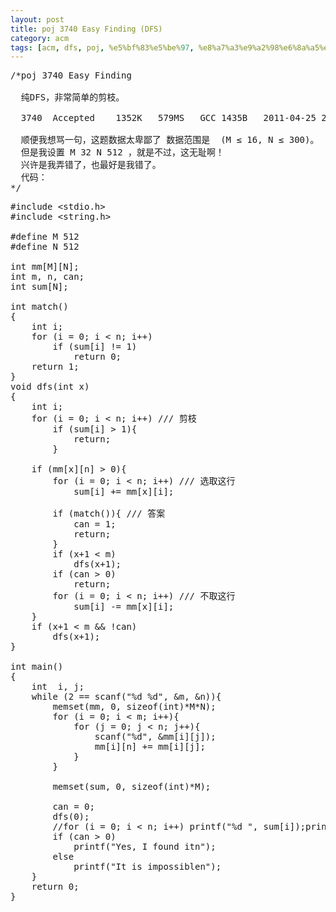 ```yaml
---
layout: post
title: poj 3740 Easy Finding (DFS)
category: acm
tags: [acm, dfs, poj, %e5%bf%83%e5%be%97, %e8%a7%a3%e9%a2%98%e6%8a%a5%e5%91%8a]
---
```


<pre>/*poj 3740 Easy Finding

  纯DFS，非常简单的剪枝。
  
  3740	Accepted	1352K	579MS	GCC	1435B	2011-04-25 22:55:41
  
  顺便我想骂一句，这题数据太卑鄙了 数据范围是  (M ≤ 16, N ≤ 300)。
  但是我设置 M 32 N 512 ，就是不过，这无耻啊！
  兴许是我弄错了，也最好是我错了。
  代码：
*/</pre>
<!--more-->
<pre>
#include &lt;stdio.h&gt;
#include &lt;string.h&gt;

#define M 512
#define N 512

int mm[M][N];
int m, n, can;
int sum[N];

int match()
{
    int i;
    for (i = 0; i &lt; n; i++)
        if (sum[i] != 1)
            return 0;
    return 1;
}
void dfs(int x)
{
    int i;    
    for (i = 0; i &lt; n; i++) /// 剪枝
        if (sum[i] &gt; 1){
            return;
        }
    
    if (mm[x][n] &gt; 0){
        for (i = 0; i &lt; n; i++) /// 选取这行
            sum[i] += mm[x][i];
        
        if (match()){ /// 答案
            can = 1;
            return;
        }
        if (x+1 &lt; m)
            dfs(x+1);
        if (can &gt; 0)
            return;
        for (i = 0; i &lt; n; i++) /// 不取这行
            sum[i] -= mm[x][i];
    }
    if (x+1 &lt; m &amp;&amp; !can)
        dfs(x+1);
}

int main()
{
    int  i, j;
    while (2 == scanf("%d %d", &amp;m, &amp;n)){
        memset(mm, 0, sizeof(int)*M*N);
        for (i = 0; i &lt; m; i++){
            for (j = 0; j &lt; n; j++){
                scanf("%d", &amp;mm[i][j]);
                mm[i][n] += mm[i][j];
            }
        }
        
        memset(sum, 0, sizeof(int)*M);
        
        can = 0;
        dfs(0);
        //for (i = 0; i &lt; n; i++) printf("%d ", sum[i]);printf("n");
        if (can &gt; 0)
            printf("Yes, I found itn");
        else 
            printf("It is impossiblen");
    }
    return 0;
}</pre>
